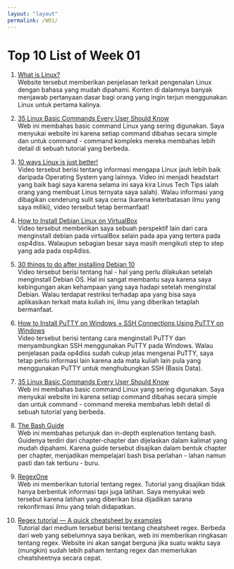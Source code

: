 ```yaml
---
layout: "layout"
permalink: /W01/
---
```


# Top 10 List of Week 01

1. [What is Linux?](https://www.guru99.com/introduction-linux.html)<br>
Website tersebut memberikan penjelasan terkait pengenalan Linux dengan bahasa yang mudah dipahami. 
Konten di dalamnya banyak menjawab pertanyaan dasar bagi orang yang ingin terjun menggunakan Linux untuk pertama kalinya.

2. [35 Linux Basic Commands Every User Should Know](https://www.hostinger.com/tutorials/linux-commands)<br>
Web ini membahas basic command Linux yang sering digunakan. 
Saya menyukai website ini karena setiap command dibahas secara simple dan untuk command - command kompleks mereka membahas lebih detail di sebuah tutorial yang berbeda.

3. [10 ways Linux is just better!](https://youtu.be/mAFMJ1LnQu8)<br>
Video tersebut berisi tentang informasi mengapa Linux jauh lebih baik daripada Operating System yang lainnya. 
Video ini menjadi headstart yang baik bagi saya karena selama ini saya kira Linus Tech Tips ialah orang yang membuat Linus ternyata saya salah).
Walau informasi yang dibagikan cenderung sulit saya cerna (karena keterbatasan ilmu yang saya miliki), video tersebut tetap bermanfaat!

4. [How to Install Debian Linux on VirtualBox](https://youtu.be/6M1DivpQSdo)<br>
Video tersebut memberikan saya sebuah perspektif lain dari cara menginstall debian pada virtualBox selain pada apa yang tertera pada osp4diss.
Walaupun sebagian besar saya masih mengikuti step to step yang ada pada osp4diss.

5. [30 things to do after installing Debian 10](https://youtu.be/y7pETJpOQhg)<br>
Video tersebut berisi tentang hal - hal yang perlu dilakukan setelah menginstall Debian OS. 
Hal ini sangat membantu saya karena saya kebingungan akan kehampaan yang saya hadapi setelah menginstal Debian.
Walau terdapat restriksi terhadap apa yang bisa saya aplikasikan terkait mata kuliah ini, ilmu yang diberikan tetaplah bermanfaat.

6. [How to Install PuTTY on Windows + SSH Connections Using PuTTY on Windows](https://youtu.be/umFEuHWJW3w)<br>
Video tersebut berisi tentang cara menginstall PuTTY dan menyambungkan SSH menggunakan PuTTY pada Windows. Walau penjelasan pada op4diss sudah cukup jelas mengenai PuTTY,
saya tetap perlu informasi lain karena ada mata kuliah lain pula yang menggunakan PuTTY untuk menghubungkan SSH (Basis Data).

7. [35 Linux Basic Commands Every User Should Know](https://www.hostinger.com/tutorials/linux-commands)<br>
Web ini membahas basic command Linux yang sering digunakan. Saya menyukai website ini karena setiap command dibahas secara simple dan untuk command - command
mereka membahas lebih detail di sebuah tutorial yang berbeda.

8. [The Bash Guide](https://guide.bash.academy)<br>
Web ini membahas petunjuk dan in-depth explenation tentang bash. Guidenya terdiri dari chapter-chapter dan dijelaskan dalam kalimat yang mudah dipahami.
Karena guide tersebut disajikan dalam bentuk chapter per chapter, menjadikan mempelajari bash bisa perlahan - lahan namun pasti dan tak terburu - buru.

9. [RegexOne](https://regexone.com/)<br>
Web ini memberikan tutorial tentang regex. Tutorial yang disajikan tidak hanya berbentuk informasi tapi juga latihan. 
Saya menyukai web tersebut karena latihan yang diberikan bisa dijadikan sarana rekonfirmasi ilmu yang telah didapatkan.

10. [Regex tutorial — A quick cheatsheet by examples](https://medium.com/factory-mind/regex-tutorial-a-simple-cheatsheet-by-examples-649dc1c3f285)<br>
Tutorial dari medium tersebut berisi tentang cheatsheet regex. Berbeda dari web yang sebelumnya saya berikan, web ini memberikan ringkasan tentang regex.
Website ini akan sangat berguna jika suatu waktu saya (mungkin) sudah lebih paham tentang regex dan memerlukan cheatsheetnya secara cepat.